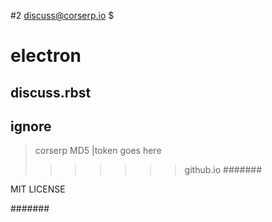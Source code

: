 #2
discuss@corserp.io $

# electron
## discuss.rbst
## ignore 
> corserp MD5
|token goes here
>>>>>>>github.io
#######

MIT LICENSE

#######
